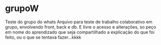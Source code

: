 # grupoW
Teste do grupo do whats
Arquivo para teste de trabalho colaborativo em grupo, envolvendo front, back e db.
E livre o acesso e alterações, so peço em nome do aprendizado que seja compartilhado a explicação do 
que foi feito, ou o que se tentava fazer...kkkk

